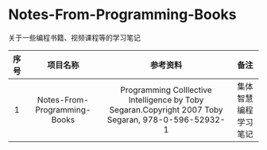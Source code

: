 # Notes-From-Programming-Books
关于一些编程书籍、视频课程等的学习笔记

| 序号 |           项目名称           |                           参考资料                           |         备注         |
| :--: | :--------------------------: | :----------------------------------------------------------: | :------------------: |
|  1   | Notes-From-Programming-Books | Programming Colllective Intelligence by Toby Segaran.Copyright 2007 Toby Segaran, 978-0-596-52932-1 | 集体智慧编程学习笔记 |

